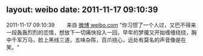 layout: weibo
date: 2011-11-17 09:10:39
---
<meta name="referrer" content="no-referrer" />

2011-11-17 09:10:39  &nbsp;&nbsp;&nbsp;&nbsp;&nbsp;&nbsp; 来自 <a href="http://weibo.com/" rel="nofollow">微博 weibo.com</a>
"你习惯了一个人过，又巴不得来一段轰轰烈烈的恋情，想放下一切痛快投入一回，早年的梦魇又开始缠缠绕绕，胸中千军万马，脸上黑线三道，五味杂陈，百爪挠心，远处有莫名的声音像是在笑。" ​​​
